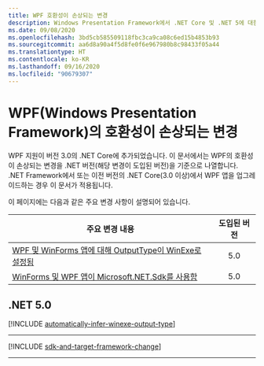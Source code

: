 ```yaml
---
title: WPF 호환성이 손상되는 변경
description: Windows Presentation Framework에서 .NET Core 및 .NET 5에 대한 호환성이 손상되는 변경을 나열합니다.
ms.date: 09/08/2020
ms.openlocfilehash: 3bd5cb585509118fbc3ca9ca08c6ed15b4853b93
ms.sourcegitcommit: aa6d8a90a4f5d8fe0f6e967980b8c98433f05a44
ms.translationtype: HT
ms.contentlocale: ko-KR
ms.lasthandoff: 09/16/2020
ms.locfileid: "90679307"
---
```

# <a name="breaking-changes-in-windows-presentation-framework-wpf"></a>WPF(Windows Presentation Framework)의 호환성이 손상되는 변경

WPF 지원이 버전 3.0의 .NET Core에 추가되었습니다. 이 문서에서는 WPF의 호환성이 손상되는 변경을 .NET 버전(해당 변경이 도입된 버전)을 기준으로 나열합니다. .NET Framework에서 또는 이전 버전의 .NET Core(3.0 이상)에서 WPF 앱을 업그레이드하는 경우 이 문서가 적용됩니다.

이 페이지에는 다음과 같은 주요 변경 사항이 설명되어 있습니다.

| 주요 변경 내용 | 도입된 버전 |
| - | :-: |
| [WPF 및 WinForms 앱에 대해 OutputType이 WinExe로 설정됨](#outputtype-set-to-winexe-for-wpf-and-winforms-apps) | 5.0 |
| [WinForms 및 WPF 앱이 Microsoft.NET.Sdk를 사용함](#winforms-and-wpf-apps-use-microsoftnetsdk) | 5.0 |

## <a name="net-50"></a>.NET 5.0

[!INCLUDE [automatically-infer-winexe-output-type](../../../includes/core-changes/windowsforms/5.0/automatically-infer-winexe-output-type.md)]

***

[!INCLUDE [sdk-and-target-framework-change](../../../includes/core-changes/windowsforms/5.0/sdk-and-target-framework-change.md)]

***
